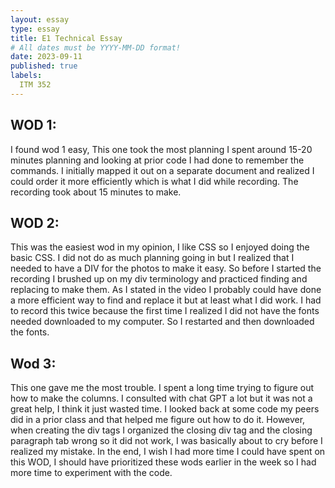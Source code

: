 ```yaml
---
layout: essay
type: essay
title: E1 Technical Essay
# All dates must be YYYY-MM-DD format!
date: 2023-09-11
published: true
labels:
  ITM 352
---
```

## WOD 1: 
I found wod 1 easy, This one took the most planning I spent around 15-20 minutes planning and looking at prior code I had done to remember the commands. I initially mapped it out on a separate document and realized I could order it more efficiently which is what I did while recording. The recording took about 15 minutes to make. 

## WOD 2: 
This was the easiest wod in my opinion, I like CSS so I enjoyed doing the basic CSS. I did not do as much planning going in but I realized that I needed to have a DIV for the photos to make it easy. So before I started the recording I brushed up on my div terminology and practiced finding and replacing to make them. As I stated in the video I probably could have done a more efficient way to find and replace it but at least what I did work. 
I had to record this twice because the first time I realized I did not have the fonts needed downloaded to my computer. So I restarted and then downloaded the fonts. 

## Wod 3:
This one gave me the most trouble. I spent a long time trying to figure out how to make the columns. I consulted with chat GPT a lot but it was not a great help, I think it just wasted time. I looked back at some code my peers did in a prior class and that helped me figure out how to do it. 
However, when creating the div tags I organized the closing div tag and the closing paragraph tab wrong so it did not work, I was basically about to cry before I realized my mistake. In the end, I wish I had more time I could have spent on this WOD, I should have prioritized these wods earlier in the week so I had more time to experiment with the code.
